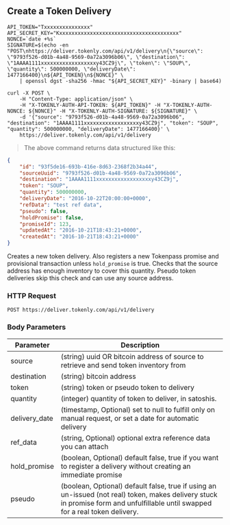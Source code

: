 ## Create a Token Delivery

```shell
API_TOKEN="Txxxxxxxxxxxxxxx"
API_SECRET_KEY="Kxxxxxxxxxxxxxxxxxxxxxxxxxxxxxxxxxxxxxxx"
NONCE=`date +%s`
SIGNATURE=$(echo -en "POST\nhttps://deliver.tokenly.com/api/v1/delivery\n{\"source\": \"9793f526-d01b-4a48-9569-0a72a3096b06\", \"destination\": \"1AAAA1111xxxxxxxxxxxxxxxxxxy43CZ9j\", \"token\": \"SOUP\", \"quantity\": 500000000, \"deliveryDate\": 1477166400}\n${API_TOKEN}\n${NONCE}" \
    | openssl dgst -sha256 -hmac "${API_SECRET_KEY}" -binary | base64)

curl -X POST \
    -H "Content-Type: application/json" \
    -H "X-TOKENLY-AUTH-API-TOKEN: ${API_TOKEN}" -H "X-TOKENLY-AUTH-NONCE: ${NONCE}" -H "X-TOKENLY-AUTH-SIGNATURE: ${SIGNATURE}" \
    -d '{"source": "9793f526-d01b-4a48-9569-0a72a3096b06", "destination": "1AAAA1111xxxxxxxxxxxxxxxxxxy43CZ9j", "token": "SOUP", "quantity": 500000000, "deliveryDate": 1477166400}' \
    https://deliver.tokenly.com/api/v1/delivery
```



> The above command returns data structured like this:

```json
{
    "id": "93f5de16-693b-416e-8d63-2368f2b34a44",
    "sourceUuid": "9793f526-d01b-4a48-9569-0a72a3096b06",
    "destination": "1AAAA1111xxxxxxxxxxxxxxxxxxy43CZ9j",
    "token": "SOUP",
    "quantity": 500000000,
    "deliveryDate": "2016-10-22T20:00:00+0000",
    "refData": "test ref data",
    "pseudo": false,
    "holdPromise": false,
    "promiseId": 123,
    "updatedAt": "2016-10-21T18:43:21+0000",
    "createdAt": "2016-10-21T18:43:21+0000"
}
```

Creates a new token delivery.  Also registers a new Tokenpass promise and provisional transaction unless `hold_promise` is true.  Checks that the source address has enough inventory to cover this quantity.  Pseudo token deliveries skip this check and can use any source address. 


### HTTP Request

`POST https://deliver.tokenly.com/api/v1/delivery`


### Body Parameters

Parameter     | Description
------------  | -----------
source        | (string) uuid OR bitcoin address of source to retrieve and send token inventory from
destination   | (string) bitcoin address
token         | (string) token or pseudo token to delivery
quantity      | (integer) quantity of token to deliver, in satoshis.
delivery_date | (timestamp, Optional) set to null to fulfill only on manual request, or set a date for automatic delivery
ref_data      | (string, Optional) optional extra reference data you can attach
hold_promise  | (boolean, Optional) default false, true if you want to register a delivery without creating an immediate promise
pseudo        | (boolean, Optional) default false, true if using an un-issued (not real) token, makes delivery stuck in promise form and unfulfillable until swapped for a real token delivery.

